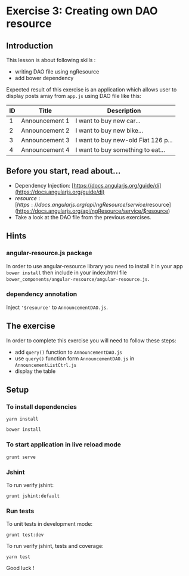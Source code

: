 # Exercise 3: Creating own DAO resource

## Introduction

This lesson is about following skills :

* writing DAO file using ngResource
* add bower dependency

Expected result of this exercise is an application which allows user to display posts array from `app.js` using DAO file like this:

| ID | Title | Description |
|----|-------|-------------|
| 1  | Announcement 1 | I want to buy new car... |
| 2  | Announcement 2 | I want to buy new bike... |
| 3  | Announcement 3 | I want to buy new-old Fiat 126 p... |
| 4  | Announcement 4 | I want to buy something to eat... |

## Before you start, read about...
* Dependency Injection: [https://docs.angularjs.org/guide/di](https://docs.angularjs.org/guide/di)
* $resource: [https://docs.angularjs.org/api/ngResource/service/$resource](https://docs.angularjs.org/api/ngResource/service/$resource)
* Take a look at the DAO file from the previous exercises.

## Hints
### angular-resource.js package
In order to use angular-resource library you need to install it in your app `bower install` then include in your index.html file `bower_components/angular-resource/angular-resource.js`.

### dependency annotation
Inject `'$resource'` to `AnnouncementDAO.js`.

## The exercise

In order to complete this exercise you will need to follow these steps:

* add `query()` function to `AnnouncementDAO.js`
* use `query()` function form `AnnouncementDAO.js` in `AnnouncementListCtrl.js`
* display the table

## Setup

### To install dependencies 

    yarn install

    bower install

### To start application in live reload mode

    grunt serve
    
### Jshint
To run verify jshint:
    
    grunt jshint:default

### Run tests

To unit tests in development mode:
    
    grunt test:dev
    

To run verify jshint, tests and coverage:

    yarn test

Good luck !
